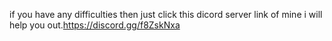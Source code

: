 if you have any difficulties then just click this dicord server link of mine i will help you out.https://discord.gg/f8ZskNxa
